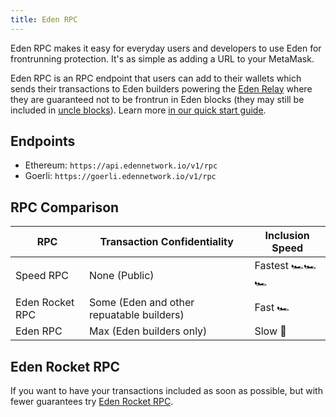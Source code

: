 ```yaml
---
title: Eden RPC
---
```


Eden RPC makes it easy for everyday users and developers to use Eden for frontrunning protection. It's as simple as adding a URL to your MetaMask.

Eden RPC is an RPC endpoint that users can add to their wallets which sends their transactions to Eden builders powering the [Eden Relay](../eden-relay/overview) where they are guaranteed not to be frontrun in Eden blocks (they may still be included in [uncle blocks](./more-information/uncle-bandits)). Learn more [in our quick start guide](/eden-rpc/quick-start).

## Endpoints

* Ethereum: `https://api.edennetwork.io/v1/rpc`
* Goerli: `https://goerli.edennetwork.io/v1/rpc`

## RPC Comparison

| RPC                   | Transaction Confidentiality | Inclusion Speed |
|-----------------------|-------------------------|-------------------|
| Speed RPC             | None (Public)           | Fastest 🏎🏎🏎           |
| Eden Rocket RPC       | Some (Eden and other repuatable builders) | Fast 🏎 |
| Eden RPC       | Max (Eden builders only) | Slow 🐢 |

## Eden Rocket RPC
If you want to have your transactions included as soon as possible, but with fewer guarantees try [Eden Rocket RPC](/eden-rpc/rocket-rpc).
